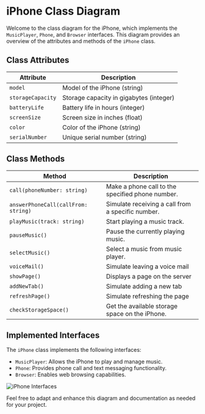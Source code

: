 # iPhone Class Diagram



Welcome to the class diagram for the iPhone, which implements the `MusicPlayer`, `Phone`, and `Browser` interfaces. This diagram provides an overview of the attributes and methods of the `iPhone` class.

## Class Attributes

| Attribute        | Description                                   |
|------------------|-----------------------------------------------|
| `model`          | Model of the iPhone (string)                |
| `storageCapacity`| Storage capacity in gigabytes (integer)     |
| `batteryLife`    | Battery life in hours (integer)             |
| `screenSize`     | Screen size in inches (float)               |
| `color`          | Color of the iPhone (string)                |
| `serialNumber`   | Unique serial number (string)              |

## Class Methods

| Method                                  | Description                                         |
|-----------------------------------------|-----------------------------------------------------|
| `call(phoneNumber: string)`        | Make a phone call to the specified phone number.    |
| `answerPhoneCall(callFrom: string)`         | Simulate receiving a call from a specific number.    |
| `playMusic(track: string)`              | Start playing a music track.                        |
| `pauseMusic()`                         | Pause the currently playing music.|
| `selectMusic()`                         | Select a music from music player.                   |      
| `voiceMail()`                      | Simulate leaving a voice mail        |
| `showPage()`    | Displays a page on the server|
| `addNewTab()`     | Simulate adding a new tab          |
| `refreshPage()`   | Simulate refreshing the page       |
| `checkStorageSpace()`                  | Get the available storage space on the iPhone.     |

## Implemented Interfaces

The `iPhone` class implements the following interfaces:

- `MusicPlayer`: Allows the iPhone to play and manage music.
- `Phone`: Provides phone call and text messaging functionality.
- `Browser`: Enables web browsing capabilities.

![iPhone Interfaces](iphone.jpg)

Feel free to adapt and enhance this diagram and documentation as needed for your project.